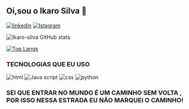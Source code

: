 ## Oi,sou o Ikaro Silva  🐻
[![linkedin](https://img.shields.io/badge/LinkedIn-0077B5?style=for-the-badge&logo=linkedin&logoColor=white)](https://br.linkedin.com/in/ikaro-silva-71071b221)
[![Istagram](https://img.shields.io/badge/Instagram-E4405F?style=for-the-badge&logo=instagram&logoColor=white)](https://www.instagram.com/afroo_zen/)

![Ikaro-silva GitHub stats](https://github-readme-stats.vercel.app/api?username=Ikaro-silva&show_icons=true&theme=dark)

[![Top Langs](https://github-readme-stats.vercel.app/api/top-langs/?username=Ikaro-silva&layout=compact)](https://github.com/anuraghazra/github-readme-stats)


### TECNOLOGIAS QUE EU USO 
<div style = display:inline_block> 
    <img aling= "center" alt="html" src ="https://img.shields.io/badge/HTML-239120?style=for-the-badge&logo=html5&logoColor=white"/>
    <img aling= "center" alt="Java script" src ="https://img.shields.io/badge/JavaScript-F7DF1E?style=for-the-badge&logo=javascript&logoColor=black"/>
    <img aling= "center" alt="css" src ="https://img.shields.io/badge/CSS-239120?&style=for-the-badge&logo=css3&logoColor=white"/>
    <img aling= "center" alt="python" src ="https://img.shields.io/badge/Python-14354C?style=for-the-badge&logo=python&logoColor=white"/>
</div>

### SEI QUE ENTRAR NO MUNDO É UM CAMINHO SEM VOLTA , POR ISSO NESSA ESTRADA EU NÃO MARQUEI O CAMINHO!
